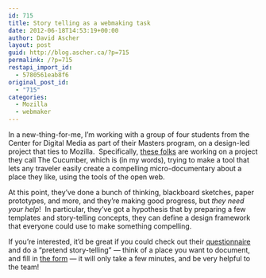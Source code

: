 ```yaml
---
id: 715
title: Story telling as a webmaking task
date: 2012-06-18T14:53:19+00:00
author: David Ascher
layout: post
guid: http://blog.ascher.ca/?p=715
permalink: /?p=715
restapi_import_id:
  - 5780561eab8f6
original_post_id:
  - "715"
categories:
  - Mozilla
  - webmaker
---
```

In a new-thing-for-me, I&#8217;m working with a group of four students from the Center for Digital Media as part of their Masters program, on a design-led project that ties to Mozilla.  Specifically, [these folks](http://blogs.gnwc.ca/Cucumber/the-team/) are working on a project they call The Cucumber, which is (in my words), trying to make a tool that lets any traveler easily create a compelling micro-documentary about a place they like, using the tools of the open web.

At this point, they&#8217;ve done a bunch of thinking, blackboard sketches, paper prototypes, and more, and they&#8217;re making good progress, but _they need your help_!  In particular, they&#8217;ve got a hypothesis that by preparing a few templates and story-telling concepts, they can define a design framework that everyone could use to make something compelling.

If you&#8217;re interested, it&#8217;d be great if you could check out their [questionnaire](http://blogs.gnwc.ca/Cucumber/2012/06/15/tell-your-story-and-test-our-recipe/) and do a &#8220;pretend story-telling&#8221; &#8212; think of a place you want to document, and fill in [the form](http://blogs.gnwc.ca/Cucumber/2012/06/15/tell-your-story-and-test-our-recipe/) &#8212; it will only take a few minutes, and be very helpful to the team!
